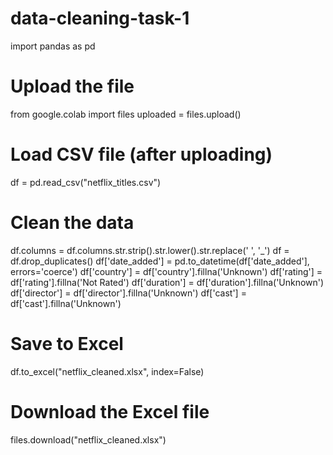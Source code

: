 # data-cleaning-task-1
import pandas as pd

# Upload the file
from google.colab import files
uploaded = files.upload()

# Load CSV file (after uploading)
df = pd.read_csv("netflix_titles.csv")

# Clean the data
df.columns = df.columns.str.strip().str.lower().str.replace(' ', '_')
df = df.drop_duplicates()
df['date_added'] = pd.to_datetime(df['date_added'], errors='coerce')
df['country'] = df['country'].fillna('Unknown')
df['rating'] = df['rating'].fillna('Not Rated')
df['duration'] = df['duration'].fillna('Unknown')
df['director'] = df['director'].fillna('Unknown')
df['cast'] = df['cast'].fillna('Unknown')

# Save to Excel
df.to_excel("netflix_cleaned.xlsx", index=False)

# Download the Excel file
files.download("netflix_cleaned.xlsx")

